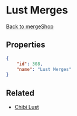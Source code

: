 # Lust Merges

<no description available>

[Back to mergeShop](../merge-shops.md)

## Properties

```json
{
    "id": 308,
    "name": "Lust Merges"
}
```

## Related

- [Chibi Lust](../items/18972-chibi-lust.md)

